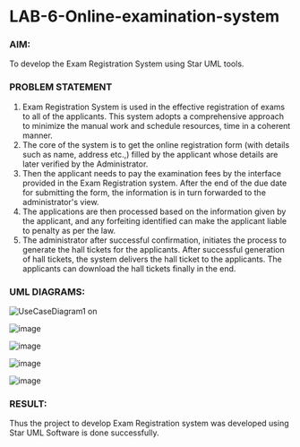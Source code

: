 # LAB-6-Online-examination-system
### AIM:
To develop the Exam Registration System using Star UML tools.
### PROBLEM STATEMENT
1. Exam Registration System is used in the effective registration of exams to all of the
applicants. This system adopts a comprehensive approach to minimize the manual work and
schedule resources, time in a coherent manner.
2. The core of the system is to get the online registration form (with details such as name,
address etc.,) filled by the applicant whose details are later verified by the Administrator.
3. Then the applicant needs to pay the examination fees by the interface provided in the
Exam Registration system. After the end of the due date for submitting the form, the
information is in turn forwarded to the administrator's view.
4. The applications are then processed based on the information given by the applicant,
and any forfeiting identified can make the applicant liable to penalty as per the law.
5. The administrator after successful confirmation, initiates the process to generate the
hall tickets for the applicants. After successful generation of hall tickets, the system delivers
the hall ticket to the applicants. The applicants can download the hall tickets finally in the end.
### UML DIAGRAMS:

![UseCaseDiagram1 on](https://github.com/Vanisha0609/LAB-6-Online-examination-system/assets/119104009/d131a5a4-4725-4c8c-a8be-40774a06dbf1)

![image](https://github.com/Vanisha0609/LAB-6-Online-examination-system/assets/119104009/c8986c42-35a8-472e-9646-d628ee8ec8e6)

![image](https://github.com/Vanisha0609/LAB-6-Online-examination-system/assets/119104009/10fb11e7-a232-487e-ab36-d5fd35dd61aa)

![image](https://github.com/Vanisha0609/LAB-6-Online-examination-system/assets/119104009/f99a969e-7131-4f1a-894f-b83562b2d11f)

![image](https://github.com/Vanisha0609/LAB-6-Online-examination-system/assets/119104009/48a9f48d-0252-4312-bb00-f98153a45b16)



### RESULT:
Thus the project to develop Exam Registration system was developed using Star UML
Software is done successfully.
